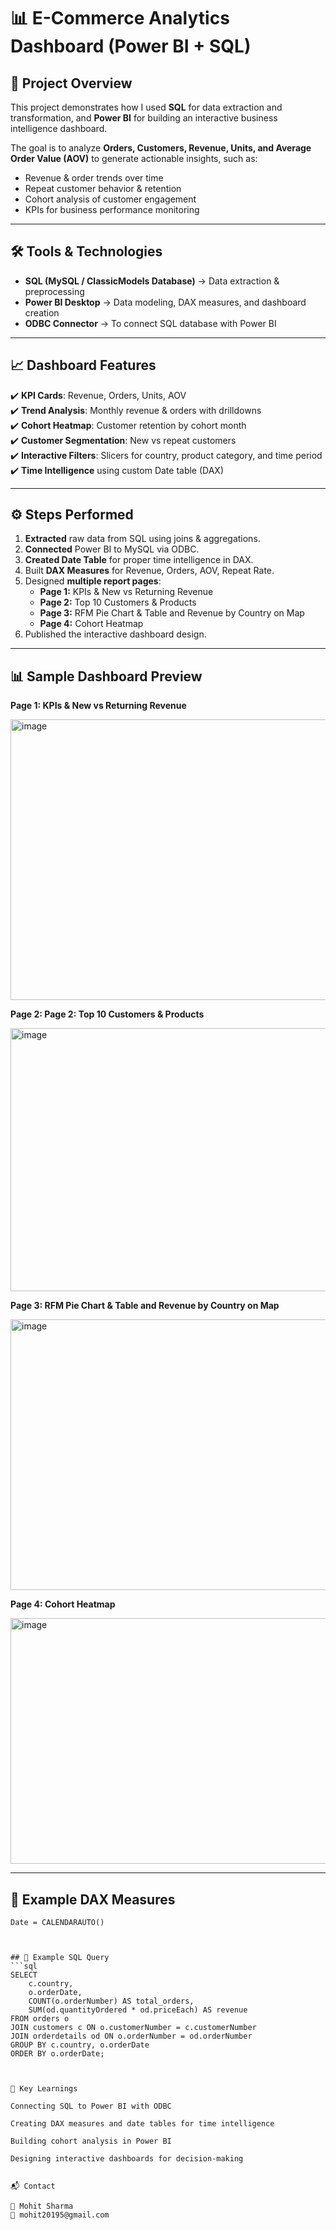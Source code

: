 # 📊 E-Commerce Analytics Dashboard (Power BI + SQL)

## 🔎 Project Overview  
This project demonstrates how I used **SQL** for data extraction and transformation, and **Power BI** for building an interactive business intelligence dashboard.  

The goal is to analyze **Orders, Customers, Revenue, Units, and Average Order Value (AOV)** to generate actionable insights, such as:  

- Revenue & order trends over time  
- Repeat customer behavior & retention  
- Cohort analysis of customer engagement  
- KPIs for business performance monitoring  

---

## 🛠 Tools & Technologies
- **SQL (MySQL / ClassicModels Database)** → Data extraction & preprocessing  
- **Power BI Desktop** → Data modeling, DAX measures, and dashboard creation  
- **ODBC Connector** → To connect SQL database with Power BI  

---

## 📈 Dashboard Features
✔️ **KPI Cards**: Revenue, Orders, Units, AOV  
✔️ **Trend Analysis**: Monthly revenue & orders with drilldowns  
✔️ **Cohort Heatmap**: Customer retention by cohort month  
✔️ **Customer Segmentation**: New vs repeat customers  
✔️ **Interactive Filters**: Slicers for country, product category, and time period  
✔️ **Time Intelligence** using custom Date table (DAX)  

---

## ⚙️ Steps Performed
1. **Extracted** raw data from SQL using joins & aggregations.  
2. **Connected** Power BI to MySQL via ODBC.  
3. **Created Date Table** for proper time intelligence in DAX.  
4. Built **DAX Measures** for Revenue, Orders, AOV, Repeat Rate.  
5. Designed **multiple report pages**:  
   - **Page 1:** KPIs & New vs Returning Revenue  
   - **Page 2:** Top 10 Customers & Products  
   - **Page 3:** RFM Pie Chart & Table and Revenue by Country on Map
   - **Page 4:** Cohort Heatmap  
6. Published the interactive dashboard design.  

---

## 📊 Sample Dashboard Preview

**Page 1: KPIs & New vs Returning Revenue**

<img width="752" height="449" alt="image" src="https://github.com/user-attachments/assets/1c9f1978-f32a-4d1a-bd1d-b5dfd68af00a" />

**Page 2: Page 2: Top 10 Customers & Products**

<img width="764" height="421" alt="image" src="https://github.com/user-attachments/assets/613770be-3514-4fbb-94ad-38e3ebafa49c" />

**Page 3: RFM Pie Chart & Table and Revenue by Country on Map**

<img width="754" height="433" alt="image" src="https://github.com/user-attachments/assets/1dbe195a-aed1-4dc5-a647-878d80869c1d" />

**Page 4: Cohort Heatmap**

<img width="597" height="393" alt="image" src="https://github.com/user-attachments/assets/485d999f-4a96-4695-b767-fa88901dd35d" />


---

## 📜 Example DAX Measures
```DAX
Date = CALENDARAUTO()



## 📜 Example SQL Query
```sql
SELECT 
    c.country, 
    o.orderDate, 
    COUNT(o.orderNumber) AS total_orders, 
    SUM(od.quantityOrdered * od.priceEach) AS revenue
FROM orders o
JOIN customers c ON o.customerNumber = c.customerNumber
JOIN orderdetails od ON o.orderNumber = od.orderNumber
GROUP BY c.country, o.orderDate
ORDER BY o.orderDate;



🎯 Key Learnings

Connecting SQL to Power BI with ODBC

Creating DAX measures and date tables for time intelligence

Building cohort analysis in Power BI

Designing interactive dashboards for decision-making


📬 Contact

👤 Mohit Sharma
📧 mohit20195@gmail.com

